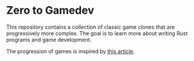 # Zero to Gamedev

This repository contains a collection of classic game clones that are
progressively more complex. The goal is to learn more about writing
Rust programs and game development.

The progression of games is inspired by [this article][0].

[0]: https://www.gamedev.net/articles/programming/general-and-gameplay-programming/how-do-i-make-games-a-path-to-game-development-r892/
